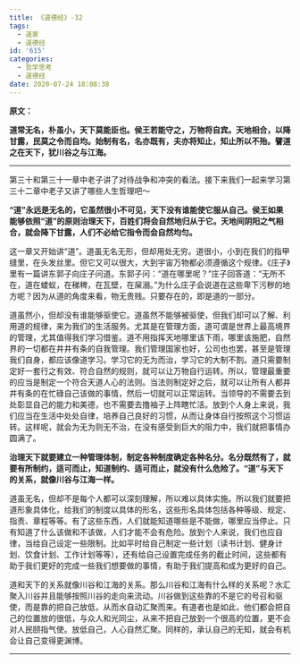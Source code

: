 ```yaml
---
title: 《道德经》-32
tags:
  - 道家
  - 道德经
id: '615'
categories:
  - 哲学思考
  - 道德经
date: 2020-07-24 18:08:38
---
```


**原文：**

**道常无名，朴虽小，天下莫能臣也。侯王若能守之，万物将自宾。天地相合，以降甘露，民莫之令而自均。始制有名，名亦既有，夫亦将知止，知止所以不殆。譬道之在天下，犹川谷之与江海。**
<!-- more -->
* * *

第三十和第三十一章中老子讲了对待战争和冲突的看法。接下来我们一起来学习第三十二章中老子又讲了哪些人生哲理吧～

**“道”永远是无名的，它虽然很小不可见，天下没有谁能使它服从自己。侯王如果能够依照“道”的原则治理天下，百姓们将会自然地归从于它。天地间阴阳之气相合，就会降下甘露，人们不必给它指令而会自然均匀。**

这一章又开始讲“道”。道虽无名无形，但却用处无穷。道很小，小到在我们的指甲缝里，在头发丝里。但它又可以很大，大到宇宙万物都必须遵循这个规律。《庄子》里有一篇讲东郭子向庄子问道。东郭子问：“道在哪里呢？”庄子回答道：“无所不在，道在蝼蚁，在稊稗，在瓦壁，在屎溺。”为什么庄子会说道在这些卑下污秽的地方呢？因为从道的角度来看，物无贵贱。只要存在的，即是道的一部分。

道虽然小，但却没有谁能够驱使它。道虽然不能够被驱使，但我们却可以了解、利用道的规律，来为我们的生活服务。尤其是在管理方面，道可谓是世界上最高境界的管理，尤其值得我们学习借鉴。道不用指挥天地哪里该下雨，哪里该施肥，自然界的一切都在井井有条的自我管理。我们管理国家也好，公司也也罢，甚至是管理我们自身，都应该像道学习。学习它的无为而治，学习它的大制不割。道只需要制定好一套行之有效、符合自然的规则，就可以让万物自行运转。所以，管理最重要的应当是制定一个符合天道人心的法则。当法则制定好之后，就可以让所有人都井井有条的在忙碌自己该做的事情，然后一切就可以正常运转。当领导的不需要去到处彰显自己的能力和美德，也不需要去撸袖子上阵瞎忙活。放到个人身上来说，我们应当在生活中处处自律，培养自己良好的习惯，从而让身体自行按照这个习惯运转。这样呢，就会为无为则无不治，在没有感受到巨大的阻力中，我们就把事情办圆满了。

**治理天下就要建立一种管理体制，制定各种制度确定各种名分。名分既然有了，就要有所制约，适可而止，知道制约、适可而止，就没有什么危险了。“道”与天下的关系，就像川谷与江海一样。**

道虽无名，但却不是每个人都可以深刻理解，所以难以具体实施。所以我们就要把道形象具体化，给我们的制度以具体的形名，这些形名具体包括各种等级、规定、指责、章程等等。有了这些东西，人们就能知道哪些是不能做，哪里应当停止。只有知道了什么该做和不该做，人们才能不会有危险。放到个人来说，我们也应自律，当给自己设定一些限制。比如平时给自己制定一些计划（读书计划、健身计划、饮食计划、工作计划等等），还有给自己设置完成任务的截止时间，这些都有助于我们更好的完成一些我们想要做的事情，有助于我们提高和成为更好的自己。

道和天下的关系就像川谷和江海的关系。那么川谷和江海有什么样的关系呢？水汇聚入川谷并且能够按照川谷的走向来流动。川谷做到这些靠的不是它的号召和驱使，而是靠的把自己放低，从而水自动汇聚而来。有道者也是如此，他们都会把自己的位置放的很低，与众人和光同尘，从来不把自己放到一个很高的位置，更不会对人民颐指气使。放低自己，人心自然汇聚。同样的，承认自己的无知，就会有机会让自己变得更渊博。

* * *

